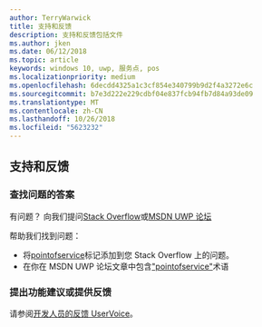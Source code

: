 ```yaml
---
author: TerryWarwick
title: 支持和反馈
description: 支持和反馈包括文件
ms.author: jken
ms.date: 06/12/2018
ms.topic: article
keywords: windows 10, uwp, 服务点, pos
ms.localizationpriority: medium
ms.openlocfilehash: 6decdd4325a1c3cf854e340799b9d2f4a3272e6c
ms.sourcegitcommit: b7e3d222e229cdbf04e837fcb94fb7d84a93de09
ms.translationtype: MT
ms.contentlocale: zh-CN
ms.lasthandoff: 10/26/2018
ms.locfileid: "5623232"
---
```

## <a name="support-and-feedback"></a>支持和反馈

### <a name="find-answers-to-your-questions"></a>查找问题的答案

有问题？ 向我们提问[Stack Overflow](https://aka.ms/pos-stackoverflow)或[MSDN UWP 论坛](https://aka.ms/pos-msdn-uwpforum)

帮助我们找到问题：
- 将[pointofservice](https://aka.ms/pos-stackoverflow)标记添加到您 Stack Overflow 上的问题。 
- 在你在 MSDN UWP 论坛文章中包含["pointofservice"](https://aka.ms/pos-msdn-uwpforum)术语

### <a name="make-feature-suggestions-or-give-feedback"></a>提出功能建议或提供反馈
请参阅[开发人员的反馈 UserVoice](https://wpdev.uservoice.com/forums/110705-universal-windows-platform?category_id=202594)。